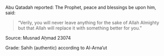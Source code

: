 Abu Qatadah reported: The Prophet, peace and blessings be upon him, said:

> “Verily, you will never leave anything for the sake of Allah Almighty but that Allah will replace it with something better for you.”

Source: Musnad Aḥmad 23074

Grade: Sahih (authentic) according to Al-Arna’ut
